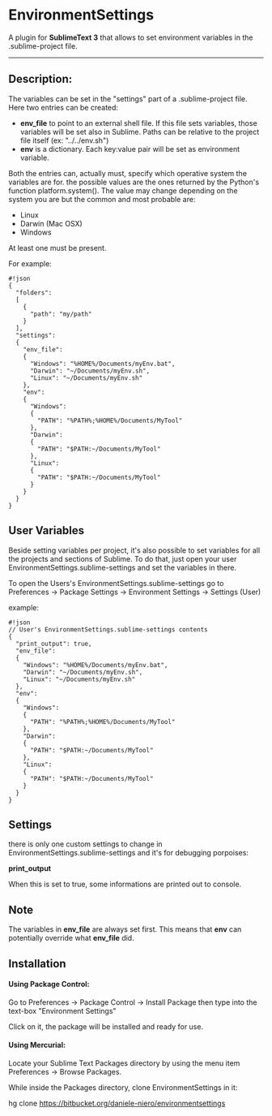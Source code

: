 EnvironmentSettings
===
A plugin for **SublimeText 3** that allows to set environment variables in the .sublime-project file.
- - -

Description:
---

The variables can be set in the "settings" part of a .sublime-project file.
Here two entries can be created:

* **env_file** to point to an external shell file. If this file sets variables, those variables will be set also in Sublime.
  Paths can be relative to the project file itself (ex: "../../env.sh")
* **env** is a dictionary. Each key:value pair will be set as environment variable.

Both the entries can, actually must, specify which operative system the variables are for.
the possible values are the ones returned by the Python's function platform.system(). The value may change depending on the system you are but
the common and most probable are:

* Linux
* Darwin (Mac OSX)
* Windows

At least one must be present.

For example:
```
#!json
{
  "folders":
  [
    {
      "path": "my/path"
    }
  ],
  "settings":
  {
    "env_file": 
    {
      "Windows": "%HOME%/Documents/myEnv.bat",
      "Darwin": "~/Documents/myEnv.sh",
      "Linux": "~/Documents/myEnv.sh"
    },
    "env":
    {
      "Windows": 
      {
        "PATH": "%PATH%;%HOME%/Documents/MyTool"
      },
      "Darwin": 
      {
        "PATH": "$PATH:~/Documents/MyTool"
      },
      "Linux": 
      {
        "PATH": "$PATH:~/Documents/MyTool"
      }
    }
  }
}
```

User Variables
---

Beside setting variables per project, it's also possible to set variables for all the projects and sections of Sublime.
To do that, just open your user EnvironmentSettings.sublime-settings and set the variables in there.

To open the Users's EnvironmentSettings.sublime-settings go to Preferences -> Package Settings -> Environment Settings -> Settings (User)

example:
```
#!json
// User's EnvironmentSettings.sublime-settings contents
{
  "print_output": true,
  "env_file": 
  {
    "Windows": "%HOME%/Documents/myEnv.bat",
    "Darwin": "~/Documents/myEnv.sh",
    "Linux": "~/Documents/myEnv.sh"
  },
  "env":
  {
    "Windows": 
    {
      "PATH": "%PATH%;%HOME%/Documents/MyTool"
    },
    "Darwin": 
    {
      "PATH": "$PATH:~/Documents/MyTool"
    },
    "Linux": 
    {
      "PATH": "$PATH:~/Documents/MyTool"
    }
  }
}
```

Settings
---

there is only one custom settings to change in EnvironmentSettings.sublime-settings and it's for debugging porpoises:

**print_output**

When this is set to true, some informations are printed out to console.

Note
---

The variables in **env_file** are always set first. This means that **env** can potentially override what **env_file** did.

Installation
---

#### Using Package Control:

Go to Preferences -> Package Control -> Install Package then type into the text-box "Environment Settings"

Click on it, the package will be installed and ready for use.

#### Using Mercurial:

Locate your Sublime Text Packages directory by using the menu item Preferences -> Browse Packages.

While inside the Packages directory, clone EnvironmentSettings in it:

hg clone https://bitbucket.org/daniele-niero/environmentsettings